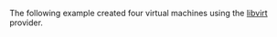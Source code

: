 
The following example created four virtual machines using the [libvirt](https://github.com/dmacvicar/terraform-provider-libvirt) provider.

